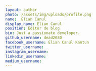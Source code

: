 ```yaml
---
layout: author
photo: /assets/img/uploads/profile.png
name:  Elian Canul
display_name: Elian Canul
position: Editor de blog
bio: Just a passionate developer.
github_username: dead2080
facebook_username: Elian Canul Kantun
twitter_username: 
instagram_username: 
linkedin_username: 
medium_username: 
---
```


